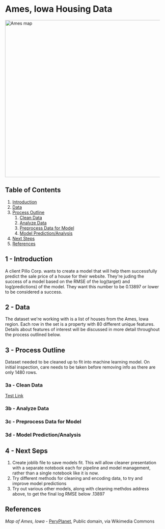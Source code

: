 # Ames, Iowa Housing Data

<a title="PeryPlanet, Public domain, via Wikimedia Commons" href="https://commons.wikimedia.org/wiki/File:Ames_map.png"><img width="512" alt="Ames map" src="https://upload.wikimedia.org/wikipedia/commons/thumb/2/2c/Ames_map.png/512px-Ames_map.png?20121117200554"></a>

## Table of Contents

1. [Introduction](#introduction)
2. [Data](#data)
3. [Process Outline](#process-outline)
   1. [Clean Data](#clean-data)
   2. [Analyze Data](#analyze-data)
   3. [Preprocess Data for Model](#preprocess-data-for-model)
   4. [Model Prediction/Analysis](#model-prediction/analysis)
4. [Next Steps](#next-steps)
5. [References](#references)

## 1 - Introduction <a name="introduction"></a>

A client Pillo Corp. wants to create a model that will help them successfully predict the sale price of a house for their website. They're juding the success of a model based on the RMSE of the log(target) and log(predictions) of the model. They want this number to be 0.13897 or lower to be considered a success.

## 2 - Data <a name="data"></a>
The dataset we're working with is a list of houses from the Ames, Iowa region. Each row in the set is a property with 80 different unique features. Details about features of interest will be discussed in more detail throughout the process outlined below.

## 3 - Process Outline <a name="process-outline"></a>
Dataset needed to be cleaned up to fit into machine learning model. On initial inspection, care needs to be taken before removing info as there are only 1480 rows.

### 3a - Clean Data <a name="clean-data"></a>
[Test Link](data_description.txt)

### 3b - Analyze Data <a name="analyze-data"></a>

### 3c - Preprocess Data for Model <a name="preprocess-data-for-model"></a>

### 3d - Model Prediction/Analysis <a name="model-prediction/analysis"></a>

## 4 - Next Seps <a name="next-steps"></a>

1. Create joblib file to save models fit. This will allow cleaner presentation with a separate notebook each for pipeline and model management, rather than a single notebook like it is now.
2. Try different methods for cleaning and encoding data, to try and improve model predictions
3. Try out various other models, along with cleaning methdos address above, to get the final log RMSE below .13897

## References <a name="references"></a>

*Map of Ames, Iowa* - <a href="https://commons.wikimedia.org/wiki/File:Ames_map.png">PeryPlanet</a>, Public domain, via Wikimedia Commons










